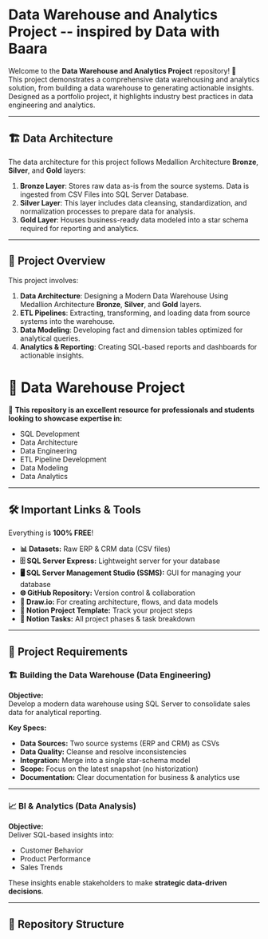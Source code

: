 # Data Warehouse and Analytics Project -- inspired by Data with Baara

Welcome to the **Data Warehouse and Analytics Project** repository! 🚀  
This project demonstrates a comprehensive data warehousing and analytics solution, from building a data warehouse to generating actionable insights. Designed as a portfolio project, it highlights industry best practices in data engineering and analytics.

---
## 🏗️ Data Architecture

The data architecture for this project follows Medallion Architecture **Bronze**, **Silver**, and **Gold** layers:


1. **Bronze Layer**: Stores raw data as-is from the source systems. Data is ingested from CSV Files into SQL Server Database.
2. **Silver Layer**: This layer includes data cleansing, standardization, and normalization processes to prepare data for analysis.
3. **Gold Layer**: Houses business-ready data modeled into a star schema required for reporting and analytics.

---
## 📖 Project Overview

This project involves:

1. **Data Architecture**: Designing a Modern Data Warehouse Using Medallion Architecture **Bronze**, **Silver**, and **Gold** layers.
2. **ETL Pipelines**: Extracting, transforming, and loading data from source systems into the warehouse.
3. **Data Modeling**: Developing fact and dimension tables optimized for analytical queries.
4. **Analytics & Reporting**: Creating SQL-based reports and dashboards for actionable insights.



# 🧠 Data Warehouse Project

🎯 **This repository is an excellent resource for professionals and students looking to showcase expertise in:**

- SQL Development  
- Data Architecture  
- Data Engineering  
- ETL Pipeline Development  
- Data Modeling  
- Data Analytics  

---

## 🛠️ Important Links & Tools

Everything is **100% FREE**!

- **📊 Datasets:** Raw ERP & CRM data (CSV files)  
- **🗄️ SQL Server Express:** Lightweight server for your database  
- **🖥️ SQL Server Management Studio (SSMS):** GUI for managing your database  
- **🌐 GitHub Repository:** Version control & collaboration  
- **🧰 Draw.io:** For creating architecture, flows, and data models  
- **📝 Notion Project Template:** Track your project steps  
- **📌 Notion Tasks:** All project phases & task breakdown  

---

## 🚀 Project Requirements

### 🏗️ Building the Data Warehouse (Data Engineering)

**Objective:**  
Develop a modern data warehouse using SQL Server to consolidate sales data for analytical reporting.

**Key Specs:**

- **Data Sources:** Two source systems (ERP and CRM) as CSVs  
- **Data Quality:** Cleanse and resolve inconsistencies  
- **Integration:** Merge into a single star-schema model  
- **Scope:** Focus on the latest snapshot (no historization)  
- **Documentation:** Clear documentation for business & analytics use  

---

### 📈 BI & Analytics (Data Analysis)

**Objective:**  
Deliver SQL-based insights into:

- Customer Behavior  
- Product Performance  
- Sales Trends  

These insights enable stakeholders to make **strategic data-driven decisions**.

---

## 📂 Repository Structure



